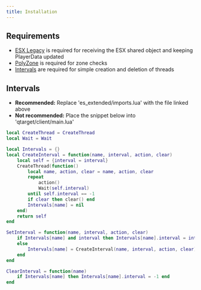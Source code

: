 ```yaml
---
title: Installation
---
```


## Requirements
- [ESX Legacy](https://github.com/esx-framework/esx-legacy) is required for receiving the ESX shared object and keeping PlayerData updated
- [PolyZone](https://github.com/mkafrin/PolyZone) is required for zone checks
- [Intervals](https://github.com/thelindat/es_extended/blob/linden/imports.lua) are required for simple creation and deletion of threads

## Intervals
- **Recommended:** Replace 'es_extended/imports.lua' with the file linked above
- **Not recommended:** Place the snippet below into 'qtarget/client/main.lua'

```lua
local CreateThread = CreateThread
local Wait = Wait

local Intervals = {}
local CreateInterval = function(name, interval, action, clear)
	local self = {interval = interval}
	CreateThread(function()
		local name, action, clear = name, action, clear
		repeat
			action()
			Wait(self.interval)
		until self.interval == -1
		if clear then clear() end
		Intervals[name] = nil
	end)
	return self
end

SetInterval = function(name, interval, action, clear)
	if Intervals[name] and interval then Intervals[name].interval = interval
	else
		Intervals[name] = CreateInterval(name, interval, action, clear)
	end
end

ClearInterval = function(name)
	if Intervals[name] then Intervals[name].interval = -1 end
end
```
